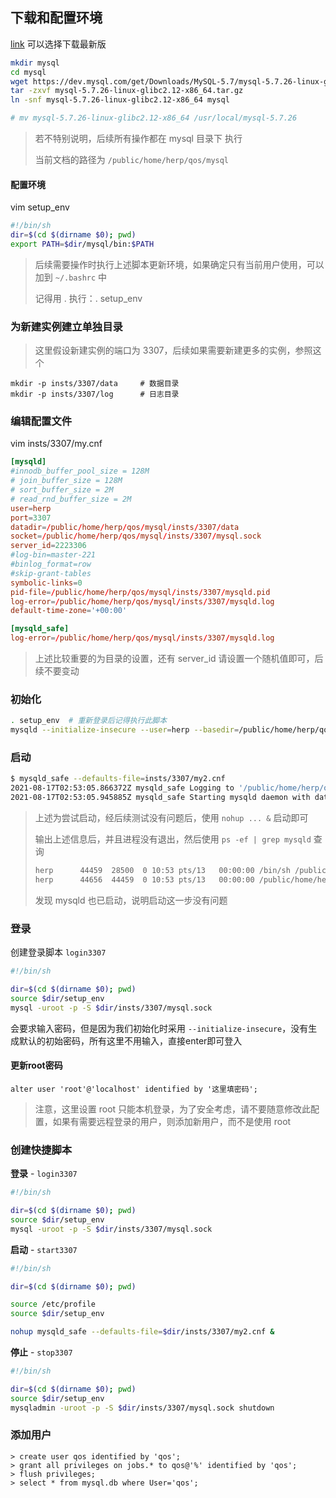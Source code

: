 ## 下载和配置环境

[link](https://dev.mysql.com/downloads/mysql/) 可以选择下载最新版

```sh
mkdir mysql
cd mysql
wget https://dev.mysql.com/get/Downloads/MySQL-5.7/mysql-5.7.26-linux-glibc2.12-x86_64.tar.gz
tar -zxvf mysql-5.7.26-linux-glibc2.12-x86_64.tar.gz 
ln -snf mysql-5.7.26-linux-glibc2.12-x86_64 mysql

# mv mysql-5.7.26-linux-glibc2.12-x86_64 /usr/local/mysql-5.7.26
```

> 若不特别说明，后续所有操作都在 mysql 目录下 执行
>
> 当前文档的路径为 `/public/home/herp/qos/mysql`

#### 配置环境

vim setup_env

```sh
#!/bin/sh
dir=$(cd $(dirname $0); pwd)
export PATH=$dir/mysql/bin:$PATH
```

> 后续需要操作时执行上述脚本更新环境，如果确定只有当前用户使用，可以加到 `~/.bashrc` 中
>
> 记得用 . 执行：. setup_env

### 为新建实例建立单独目录

> 这里假设新建实例的端口为 3307，后续如果需要新建更多的实例，参照这个

```
mkdir -p insts/3307/data     # 数据目录
mkdir -p insts/3307/log      # 日志目录
```

### 编辑配置文件

vim insts/3307/my.cnf

```conf
[mysqld]
#innodb_buffer_pool_size = 128M
# join_buffer_size = 128M
# sort_buffer_size = 2M
# read_rnd_buffer_size = 2M
user=herp
port=3307
datadir=/public/home/herp/qos/mysql/insts/3307/data
socket=/public/home/herp/qos/mysql/insts/3307/mysql.sock
server_id=2223306
#log-bin=master-221
#binlog_format=row
#skip-grant-tables
symbolic-links=0
pid-file=/public/home/herp/qos/mysql/insts/3307/mysqld.pid
log-error=/public/home/herp/qos/mysql/insts/3307/mysqld.log
default-time-zone='+00:00'

[mysqld_safe]
log-error=/public/home/herp/qos/mysql/insts/3307/mysqld.log
```

> 上述比较重要的为目录的设置，还有 server_id 请设置一个随机值即可，后续不要变动

### 初始化

```sh
. setup_env  # 重新登录后记得执行此脚本
mysqld --initialize-insecure --user=herp --basedir=/public/home/herp/qos/mysql/mysql --datadir=/public/home/herp/qos/mysql/insts/3307/data
```

### 启动

```sh
$ mysqld_safe --defaults-file=insts/3307/my2.cnf
2021-08-17T02:53:05.866372Z mysqld_safe Logging to '/public/home/herp/qos/mysql/insts/3307/mysqld.log'.
2021-08-17T02:53:05.945885Z mysqld_safe Starting mysqld daemon with databases from /public/home/herp/qos/mysql/insts/3307/data
```

> 上述为尝试启动，经后续测试没有问题后，使用 `nohup ... &` 启动即可
>
> 输出上述信息后，并且进程没有退出，然后使用 `ps -ef | grep mysqld` 查询
>
> ```sh
> herp      44459  28500  0 10:53 pts/13   00:00:00 /bin/sh /public/home/herp/qos/mysql/mysql/bin/mysqld_safe --defaults-file=insts/3307/my2.cnf --skip-grant-tables
> herp      44656  44459  0 10:53 pts/13   00:00:00 /public/home/herp/qos/mysql/mysql/bin/mysqld --defaults-file=insts/3307/my2.cnf --basedir=/public/home/herp/qos/mysql/mysql --datadir=/public/home/herp/qos/mysql/insts/3307/data --plugin-dir=/public/home/herp/qos/mysql/mysql/lib/plugin --log-error=/public/home/herp/qos/mysql/insts/3307/mysqld.log --pid-file=/public/home/herp/qos/mysql/insts/3307/mysqld.pid --socket=/public/home/herp/qos/mysql/insts/3307/mysql.sock --port=3307
> ```
>
> 发现 mysqld 也已启动，说明启动这一步没有问题

### 登录

创建登录脚本 `login3307`

```sh
#!/bin/sh

dir=$(cd $(dirname $0); pwd)
source $dir/setup_env
mysql -uroot -p -S $dir/insts/3307/mysql.sock
```

会要求输入密码，但是因为我们初始化时采用 `--initialize-insecure`，没有生成默认的初始密码，所有这里不用输入，直接enter即可登入

#### 更新root密码

```mysql
alter user 'root'@'localhost' identified by '这里填密码';
```

> 注意，这里设置 root 只能本机登录，为了安全考虑，请不要随意修改此配置，如果有需要远程登录的用户，则添加新用户，而不是使用 root

### 创建快捷脚本

**登录** - `login3307`

```sh
#!/bin/sh

dir=$(cd $(dirname $0); pwd)
source $dir/setup_env
mysql -uroot -p -S $dir/insts/3307/mysql.sock
```

**启动** - `start3307`

```sh 
#!/bin/sh

dir=$(cd $(dirname $0); pwd)

source /etc/profile
source $dir/setup_env

nohup mysqld_safe --defaults-file=$dir/insts/3307/my2.cnf &
```

**停止** - `stop3307`

```sh
#!/bin/sh

dir=$(cd $(dirname $0); pwd)
source $dir/setup_env
mysqladmin -uroot -p -S $dir/insts/3307/mysql.sock shutdown
```

### 添加用户

```mysql
> create user qos identified by 'qos';
> grant all privileges on jobs.* to qos@'%' identified by 'qos';
> flush privileges;
> select * from mysql.db where User='qos';
```



